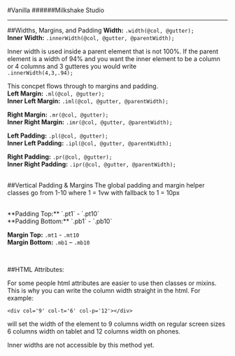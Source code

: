 #Vanilla
######Milkshake Studio
<hr>


##Widths, Margins, and Padding
**Width:** `.width(@col, @gutter);`<br>
**Inner Width:** `.innerWidth(@col, @gutter, @parentWidth);`<br>

Inner width is used inside a parent element that is not 100%.  If the parent element is a width of 94% and you want the inner element to be a column or 4 columns and 3 gutteres you would write <br>
`.innerWidth(4,3,.94);`<br>

This concpet flows through to margins and padding.  
**Left Margin:** `.ml(@col, @gutter);`<br>
**Inner Left Margin:** `.iml(@col, @gutter, @parentWidth);`<br>

**Right Margin:** `.mr(@col, @gutter);`<br>
**Inner Right Margin:** `.imr(@col, @gutter, @parentWidth);`<br>

**Left Padding:** `.pl(@col, @gutter);`<br>
**Inner Left Padding:** `.ipl(@col, @gutter, @parentWidth);`<br>

**Right Padding:** `.pr(@col, @gutter);`<br>
**Inner Right Padding:** `.ipr(@col, @gutter, @parentWidth);`<br><br>


##Vertical Padding & Margins
The global padding and margin helper classes go from 1-10 where 1 = 1vw with fallback to 1 = 10px

<br>
**Padding Top:** `.pt1` - `.pt10` <br>
**Padding Bottom:** `.pb1` - `.pb10`

**Margin Top:** `.mt1` - `.mt10`<br>
**Margin Bottom:** `.mb1` – `.mb10`

<br>

##HTML Attributes:

For some people html attributes are easier to use then classes or mixins.  This is why you can write the column width straight in the html.  For example:

`<div col='9' col-t='6' col-p='12'></div>`<br>

will set the width of the element to 9 columns width on regular screen sizes 6 columns width on tablet and 12 columns width on phones.

Inner widths are not accessible by this method yet.

